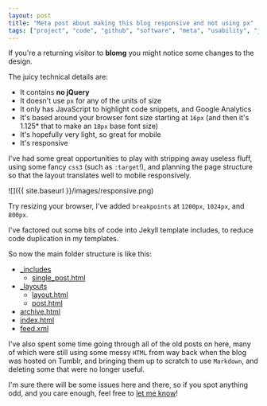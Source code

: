```yaml
---
layout: post
title: "Meta post about making this blog responsive and not using px"
tags: ["project", "code", "github", "software", "meta", "usability", "javascript", "jekyll", "development"]
---
```

If you're a returning visitor to __blomg__ you might notice some changes to the design.

<!-- more -->

The juicy technical details are:
- It contains __no jQuery__
- It doesn't use `px` for any of the units of size
- It only has JavaScript to highlight code snippets, and Google Analytics
- It's based around your browser font size starting at `16px` (and then it's 1.125* that to make an `18px` base font size)
- It's hopefully very light, so great for mobile
- It's responsive

I've had some great opportunities to play with stripping away useless fluff, using some fancy `css3` (such as `:target`!), and planning the page structure so that the layout translates well to mobile responsively.

![]({{ site.baseurl }}/images/responsive.png)

Try resizing your browser, I've added `breakpoints` at `1200px`, `1024px`, and `800px`.

I've factored out some bits of code into Jekyll template includes, to reduce code duplication in my templates.

So now the main folder structure is like this:

- [\_includes](https://github.com/omgmog/omgmog.github.com/tree/master/_includes)
  - [single_post.html](https://github.com/omgmog/omgmog.github.com/blob/master/_includes/single_post.html)
- [\_layouts](https://github.com/omgmog/omgmog.github.com/tree/master/_layouts)
  - [layout.html](https://github.com/omgmog/omgmog.github.com/blob/master/_layouts/layout.html)
  - [post.html](https://github.com/omgmog/omgmog.github.com/blob/master/_layouts/post.html)
- [archive.html](https://github.com/omgmog/omgmog.github.com/blob/master/archive.html)
- [index.html](https://github.com/omgmog/omgmog.github.com/blob/master/index.html)
- [feed.xml](https://github.com/omgmog/omgmog.github.com/blob/master/feed.xml)

I've also spent some time going through all of the old posts on here, many of which were still using some messy `HTML` from way back when the blog was hosted on Tumblr, and bringing them up to scratch to use `Markdown`, and deleting some that were no longer useful.

I'm sure there will be some issues here and there, so if you spot anything odd, and you care enough, feel free to [let me know](https://github.com/omgmog/omgmog.github.com/issues)!
